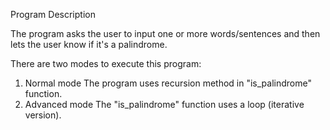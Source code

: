 Program Description

The program asks the user to input one or more words/sentences and then
lets the user know if it's a palindrome.

There are two modes to execute this program:

  1. Normal mode
    The program uses recursion method in "is_palindrome" function.
  2. Advanced mode
    The "is_palindrome" function uses a loop (iterative version).

